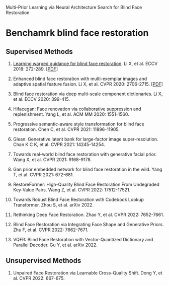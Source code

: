 Multi-Prior Learning via Neural Architecture Search for Blind Face Restoration
# Benchamrk blind face restoration
## Supervised Methods
1. [Learning warped guidance for blind face restoration](http://openaccess.thecvf.com/content_ECCV_2018/html/Xiaoming_Li_Learning_Warped_Guidance_ECCV_2018_paper.html). Li X, et al. ECCV 2018: 272-289. [[PDF](http://openaccess.thecvf.com/content_ECCV_2018/html/Xiaoming_Li_Learning_Warped_Guidance_ECCV_2018_paper.html)]

2. Enhanced blind face restoration with multi-exemplar images and adaptive spatial feature fusion. Li X, et al. CVPR 2020: 2706-2715. [[PDF](https://openaccess.thecvf.com/content_CVPR_2020/html/Li_Enhanced_Blind_Face_Restoration_With_Multi-Exemplar_Images_and_Adaptive_Spatial_CVPR_2020_paper.html)]

3. Blind face restoration via deep multi-scale component dictionaries. Li X, et al. ECCV 2020: 399-415.

4. Hifacegan: Face renovation via collaborative suppression and replenishment. Yang L, et al. ACM MM 2020: 1551-1560.

5. Progressive semantic-aware style transformation for blind face restoration. Chen C, et al. CVPR 2021: 11896-11905.

6. Glean: Generative latent bank for large-factor image super-resolution. Chan K C K, et al. CVPR 2021: 14245-14254.

7. Towards real-world blind face restoration with generative facial prior. Wang X, et al. CVPR 2021: 9168-9178.

8. Gan prior embedded network for blind face restoration in the wild. Yang T, et al. CVPR 2021: 672-681.

9. RestoreFormer: High-Quality Blind Face Restoration From Undegraded Key-Value Pairs. Wang Z, et al. CVPR 2022: 17512-17521.

10. Towards Robust Blind Face Restoration with Codebook Lookup Transformer. Zhou S, et al. arXiv 2022.

11. Rethinking Deep Face Restoration. Zhao Y, et al. CVPR 2022: 7652-7661.

12. Blind Face Restoration via Integrating Face Shape and Generative Priors. Zhu F, et al. CVPR 2022: 7662-7671.

13. VQFR: Blind Face Restoration with Vector-Quantized Dictionary and Parallel Decoder. Gu Y, et al. arXiv 2022.

## Unsupervised Methods

1. Unpaired Face Restoration via Learnable Cross-Quality Shift. Dong Y, et al. CVPR 2022: 667-675.


